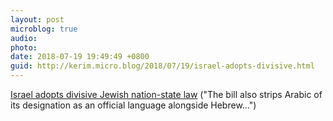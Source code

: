 ```yaml
---
layout: post
microblog: true
audio: 
photo: 
date: 2018-07-19 19:49:49 +0800
guid: http://kerim.micro.blog/2018/07/19/israel-adopts-divisive.html
---
```

[Israel adopts divisive Jewish nation-state law](https://www.reuters.com/article/us-israel-politics-law/israel-adopts-divisive-jewish-nation-state-law-idUSKBN1K901V?utm_source=reddit.com) ("The bill also strips Arabic of its designation as an official language alongside Hebrew…")

